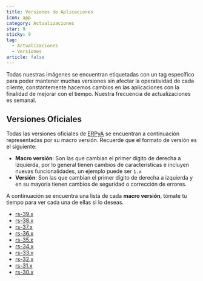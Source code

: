 ```yaml
---
title: Versiones de Aplicaciones
icon: app
category: Actualizaciones
star: 9
sticky: 9
tag:
  - Actualizaciones
  - Versiones
article: false
---
```


Todas nuestras imágenes se encuentran etiquetadas con un tag específico para poder mantener muchas versiones sin afectar la operatividad de cada cliente, constantemente hacemos cambios en las aplicaciones con la finalidad de mejorar con el tiempo. Nuestra frecuencia de actualizaciones es semanal.

## Versiones Oficiales

Todas las versiones oficiales de [ERPyA](https://erpya.com/) se encuentran a continuación representadas por su macro versión. Recuerde que el formato de versión es el siguiente:

- **Macro versión**: Son las que cambian el primer dígito de derecha a izquierda, por lo general tienen cambios de características e incluyen nuevas funcionalidades, un ejemplo puede ser `1.x`
- **Versión**: Son las que cambian el primer dígito de derecha a izquierda y en su mayoría tienen cambios de seguridad o corrección de errores.

A continuación se encuentra una lista de cada **macro versión**, tómate tu tiempo para ver cada una de ellas si lo deseas.

- [rs-39.x](rs-39.x/)
- [rs-38.x](rs-38.x/)
- [rs-37.x](rs-37.x/)
- [rs-36.x](rs-36.x/)
- [rs-35.x](rs-35.x/)
- [rs-34.x](rs-34.x/)
- [rs-33.x](rs-33.x/)
- [rs-32.x](rs-32.x/)
- [rs-31.x](rs-31.x/)
- [rs-30.x](rs-30.x/)

